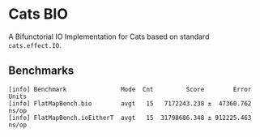 # Cats BIO

A Bifunctorial IO Implementation for Cats based on standard `cats.effect.IO`.


## Benchmarks

```
[info] Benchmark               Mode  Cnt         Score        Error  Units
[info] FlatMapBench.bio        avgt   15   7172243.238 ±  47360.762  ns/op
[info] FlatMapBench.ioEitherT  avgt   15  31798686.348 ± 912225.463  ns/op
```
